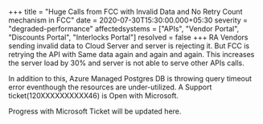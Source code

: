 +++
title = "Huge Calls from FCC with Invalid Data and No Retry Count mechanism in FCC"
date = 2020-07-30T15:30:00.000+05:30
severity = "degraded-performance"
affectedsystems = ["APIs", "Vendor Portal", "Discounts Portal", "Interlocks Portal"]
resolved = false
+++
RA Vendors sending invalid data to Cloud Server and server is rejecting it. But FCC is retrying the API with Same data again and again and again. This increases the server load by 30% and server is not able to serve other APIs calls. 

In addition to this, Azure Managed Postgres DB is throwing query timeout error eventhough the resources are under-utilized. A Support ticket(120XXXXXXXXXX46) is Open with Microsoft. 

Progress with Microsoft Ticket will be updated here.
